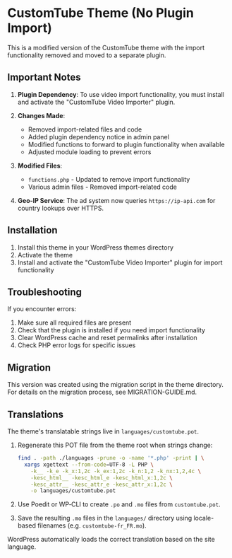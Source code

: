 # CustomTube Theme (No Plugin Import)

This is a modified version of the CustomTube theme with the import functionality removed and moved to a separate plugin.

## Important Notes

1. **Plugin Dependency**: To use video import functionality, you must install and activate the "CustomTube Video Importer" plugin.

2. **Changes Made**:
   - Removed import-related files and code
   - Added plugin dependency notice in admin panel
   - Modified functions to forward to plugin functionality when available
   - Adjusted module loading to prevent errors

3. **Modified Files**:
   - `functions.php` - Updated to remove import functionality
   - Various admin files - Removed import-related code
4. **Geo-IP Service**: The ad system now queries `https://ip-api.com` for
   country lookups over HTTPS.

## Installation

1. Install this theme in your WordPress themes directory
2. Activate the theme
3. Install and activate the "CustomTube Video Importer" plugin for import functionality

## Troubleshooting

If you encounter errors:

1. Make sure all required files are present
2. Check that the plugin is installed if you need import functionality
3. Clear WordPress cache and reset permalinks after installation
4. Check PHP error logs for specific issues

## Migration

This version was created using the migration script in the theme directory. For details on the migration process, see MIGRATION-GUIDE.md.

## Translations

The theme's translatable strings live in `languages/customtube.pot`.

1. Regenerate this POT file from the theme root when strings change:

   ```bash
   find . -path ./languages -prune -o -name '*.php' -print | \
     xargs xgettext --from-code=UTF-8 -L PHP \
       -k__ -k_e -k_x:1,2c -k_ex:1,2c -k_n:1,2 -k_nx:1,2,4c \
       -kesc_html__ -kesc_html_e -kesc_html_x:1,2c \
       -kesc_attr__ -kesc_attr_e -kesc_attr_x:1,2c \
       -o languages/customtube.pot
   ```

2. Use Poedit or WP‑CLI to create `.po` and `.mo` files from `customtube.pot`.
3. Save the resulting `.mo` files in the `languages/` directory using locale-based filenames (e.g. `customtube-fr_FR.mo`).

WordPress automatically loads the correct translation based on the site language.
